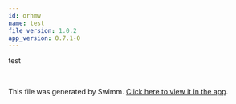 ```yaml
---
id: orhmw
name: test
file_version: 1.0.2
app_version: 0.7.1-0
---
```


test

<br/>

This file was generated by Swimm. [Click here to view it in the app](https://swimm-web-app.web.app/repos/Z2l0aHViJTNBJTNBR2l0aHViSW50cm8tMSUzQSUzQWVtaWxpeWF0cmFraHRlbmJlcmc=/docs/orhmw).